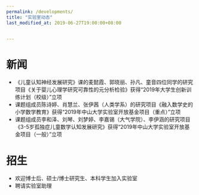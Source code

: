 ```yaml
---
permalink: /developments/
title: "实验室动态"
last_modified_at: 2019-06-27T19:00:00+08:00


---
```


# 新闻

- 《儿童认知神经发展研究》课的麦懿霞、郭晓丽、孙凡、童音四位同学的研究项目《关于婴儿心理学研究可靠性的元分析检验》获得“2019年大学生创新训练计划（校级）”立项
- 课题组成员陈诗婷、肖慧兰、张伊茜（人类学系）的研究项目《融入数学史的小学数学教育》获得“2019年中山大学实验室开放基金项目（重点）”立项
- 课题组成员李和泽、刘琴、刘梦婷、李嘉锡（大气学院）、李伊涵的研究项目《3-5岁孤独症儿童数学认知发展研究》获得“2019年中山大学实验室开放基金项目（一般）”立项


# 招生

- 欢迎博士后、硕士/博士研究生、本科学生加入实验室
- 聘请实验室助理
